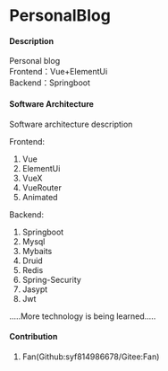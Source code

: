 # PersonalBlog

#### Description
Personal blog  
Frontend：Vue+ElementUi  
Backend：Springboot  

#### Software Architecture
Software architecture description  

Frontend:  
1. Vue  
2. ElementUi  
3. VueX  
4. VueRouter  
5. Animated  

Backend:  
1. Springboot  
2. Mysql  
3. Mybaits  
4. Druid  
5. Redis  
6. Spring-Security  
7. Jasypt  
8. Jwt  

.....More technology is being learned.....

#### Contribution
1. Fan(Github:syf814986678/Gitee:Fan)

